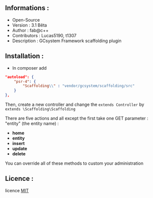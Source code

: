 ﻿Informations :
-----------

* Open-Source
* Version  : 3.1 Bêta
* Author : fab@c++
* Contributors : Lucas5190, t1307
* Description : GCsystem Framework scaffolding plugin

Installation :
-----------

* In composer add

```json
"autoload": {
	"psr-4": {
		"Scaffolding\\" : "vendor/gcsystem/scaffolding/src"
	}
},
```
Then, create a new controller and change the `extends Controller` by `extends \Scaffolding\Scaffolding`

There are five actions and all except the first take one GET parameter : "entity" (the entity name) : 

 - **home**
 - **entity**
 - **insert**
 - **update**
 - **delete**

You can override all of these methods to custom your administration

Licence :
-----------

licence [MIT](http://opensource.org/licenses/MIT)